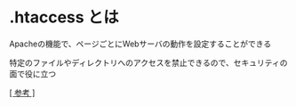 # .htaccess とは

Apacheの機能で、ページごとにWebサーバの動作を設定することができる

特定のファイルやディレクトリへのアクセスを禁止できるので、セキュリティの面で役に立つ

[[ 参考 ]](https://murashun.jp/blog/20141229-01.html)

